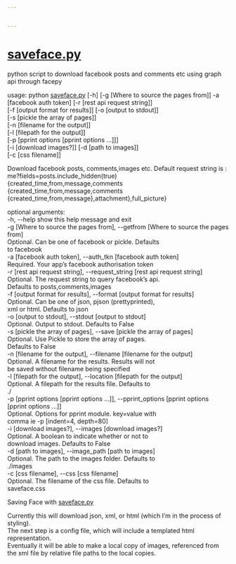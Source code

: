 ```yaml
---


---
```


<h1 id="saveface.py"><a href="http://saveface.py">saveface.py</a></h1>
<p>python script to download facebook posts and comments etc using graph api through facepy</p>
<p>usage: python <a href="http://saveface.py">saveface.py</a> [-h] [-g [Where to source the pages from]] -a<br>
[facebook auth token] [-r [rest api request string]]<br>
[-f [output format for results]] [-o [output to stdout]]<br>
[-s [pickle the array of pages]]<br>
[-n [filename for the output]]<br>
[-l [filepath for the output]]<br>
[-p [pprint options [pprint options …]]]<br>
[-i [download images?]] [-d [path to images]]<br>
[-c [css filename]]</p>
<p>Download facebook posts, comments,images etc. Default request string is :<br>
me?fields=posts.include_hidden(true) {created_time,from,message,comments<br>
{created_time,from,message,comments<br>
{created_time,from,message},attachment},full_picture}</p>
<p>optional arguments:<br>
-h, --help            show this help message and exit<br>
-g [Where to source the pages from], --getfrom [Where to source the pages from]<br>
Optional. Can be one of facebook or pickle. Defaults<br>
to facebook<br>
-a [facebook auth token], --auth_tkn [facebook auth token]<br>
Required. Your app’s facebook authorisation token<br>
-r [rest api request string], --request_string [rest api request string]<br>
Optional. The request string to query facebook’s api.<br>
Defaults to posts,comments,images<br>
-f [output format for results], --format [output format for results]<br>
Optional. Can be one of json, pjson (prettyprinted),<br>
xml or html. Defaults to json<br>
-o [output to stdout], --stdout [output to stdout]<br>
Optional. Output to stdout. Defaults to False<br>
-s [pickle the array of pages], --save [pickle the array of pages]<br>
Optional. Use Pickle to store the array of pages.<br>
Defaults to False<br>
-n [filename for the output], --filename [filename for the output]<br>
Optional. A filename for the results. Results will not<br>
be saved without filename being specified<br>
-l [filepath for the output], --location [filepath for the output]<br>
Optional. A filepath for the results file. Defaults to<br>
./<br>
-p [pprint options [pprint options …]], --pprint_options [pprint options [pprint options …]]<br>
Optional. Options for pprint module. key=value with<br>
comma ie -p [indent=4, depth=80]<br>
-i [download images?], --images [download images?]<br>
Optional. A boolean to indicate whether or not to<br>
download images. Defaults to False<br>
-d [path to images], --image_path [path to images]<br>
Optional. The path to the images folder. Defaults to<br>
./images<br>
-c [css filename], --css [css filename]<br>
Optional. The filename of the css file. Defaults to<br>
saveface.css</p>
<p>Saving Face with <a href="http://saveface.py">saveface.py</a></p>
<p>Currently this will download json, xml, or html (which I’m in the process of styling).<br>
The next step is a config file, which will include a templated html representation.<br>
Eventually it will be able to make a local copy of images, referenced from<br>
the xml file by relative file paths to the local copies.</p>

<!--stackedit_data:
eyJoaXN0b3J5IjpbNTA2NzcxODcwXX0=
-->